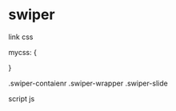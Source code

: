 # swiper


link css


mycss: {
  
}


.swiper-contaienr
  .swiper-wrapper
    .swiper-slide



script js